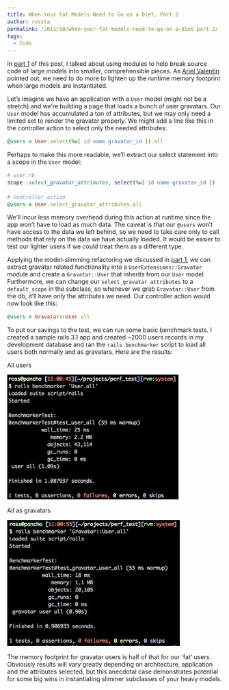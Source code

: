 ```yaml
---
title: When Your Fat Models Need to Go on a Diet, Part 2
author: rossta
permalink: /2011/10/when-your-fat-models-need-to-go-on-a-diet-part-2/
tags:
  - Code
---
```

In [part 1][1] of this post, I talked about using modules to help break source code of large models into smaller, comprehensible pieces. As [Ariel Valentin][2] pointed out, we need to do more to lighten up the runtime memory footprint when large models are instantiated.

 [1]: http://www.rosskaff.com/2011/09/when-your-fat-models-need-to-go-on-a-diet
 [2]: http://blog.arielvalentin.com/ "XP in Anger"

Let’s imagine we have an application with a `User` model (might not be a stretch) and we’re building a page that loads a bunch of user gravatars. Our `User` model has accumulated a ton of attributes, but we may only need a limited set to render the gravatar properly. We might add a line like this in the controller action to select only the needed attributes:

```ruby
@users = User.select(%w[ id name gravatar_id ]).all
```

Perhaps to make this more readable, we’ll extract our select statement into a scope in the `User` model:


```ruby
# user.rb
scope :select_gravatar_attributes, select(%w[ id name gravatar_id ])

# controller action
@users = User.select_gravatar_attributes.all
```

We’ll incur less memory overhead during this action at runtime since the app won’t have to load as much data. The caveat is that our `@users` won’t have access to the data we left behind, so we need to take care only to call methods that rely on the data we have actually loaded. It would be easier to test our lighter users if we could treat them as a different type.

Applying the model-slimming refactoring we discussed in [part 1][3], we can extract gravatar related functionality into a `UserExtensions::Gravatar` module and create a `Gravatar::User` that inherits from our `User` model. Furthermore, we can change our `select_gravatar_attributes` to a `default_scope` in the subclass, so whenever we grab `Gravatar::User` from the db, it’ll have only the attributes we need. Our controller action would now look like this:

 [3]: http://www.rosskaff.com/2011/09/when-your-fat-models-need-to-go-on-a-diet/

```ruby
@users = Gravatar::User.all
```

To put our savings to the test, we can run some basic benchmark tests. I created a sample rails 3.1 app and created ~2000 users records in my development database and ran the `rails benchmarker` script to load all users both normally and as gravatars. Here are the results:

All users

![All users](/images/screenshots/user-perf-test.jpg)


All as gravatars

![All as gravatars](/images/screenshots/gravatar-user-perf-test.jpg)

The memory footprint for gravatar users is half of that for our ‘fat’ users. Obviously results will vary greatly depending on architecture, application and the attributes selected, but this anecdotal case demonstrates potential for some big wins in instantiating slimmer subclasses of your heavy models.
